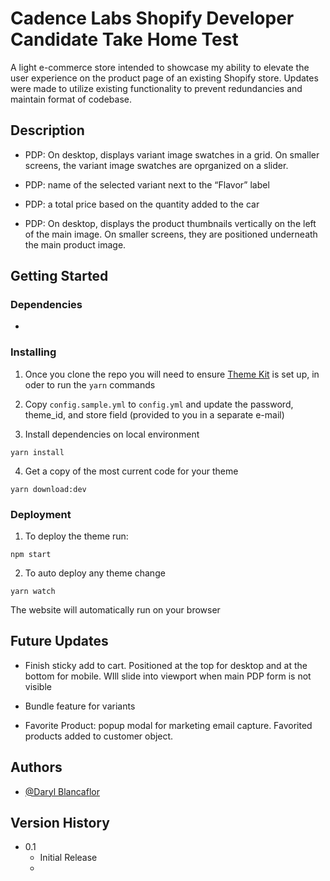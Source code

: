 # Cadence Labs Shopify Developer Candidate Take Home Test

A light e-commerce store intended to showcase my ability to elevate the user experience on the product page of an existing Shopify store. Updates were made to utilize existing functionality to prevent redundancies and maintain format of codebase.

## Description

* PDP: On desktop, displays variant image swatches in a grid. On smaller screens, the variant image swatches are oprganized on a slider.

* PDP: name of the selected variant next to the “Flavor” label

* PDP: a total price based on the quantity added to the car

* PDP: On desktop, displays the product thumbnails vertically on the left of the main image. On smaller screens, they are positioned underneath the main product image.

## Getting Started

### Dependencies

* 


### Installing


1. Once you clone the repo you will need to ensure [Theme Kit](https://shopify.dev/tools/theme-kit/getting-started) is set up, in oder to run the `yarn` commands

2. Copy `config.sample.yml` to `config.yml` and update the password, theme_id, and store field (provided to you in a separate e-mail)

3. Install dependencies on local environment
```
yarn install
```

4. Get a copy of the most current code for your theme
```
yarn download:dev
```

### Deployment

1. To deploy the theme run:
```
npm start
```

2. To auto deploy any theme change
```
yarn watch
```
The website will automatically run on your browser



## Future Updates

* Finish sticky add to cart. Positioned at the top for desktop and at the bottom for mobile. WIll slide into viewport when main PDP form is not visible

* Bundle feature for variants

* Favorite Product: popup modal for marketing email capture. Favorited products added to customer object.

## Authors

* [@Daryl Blancaflor](djblanc360@gmail.com)

## Version History

* 0.1
    * Initial Release
    * 
